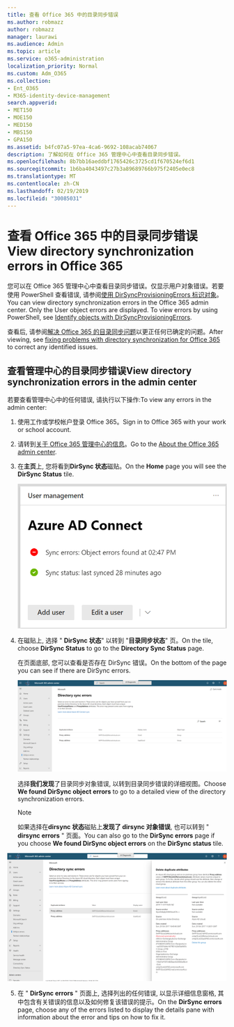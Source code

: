 ```yaml
---
title: 查看 Office 365 中的目录同步错误
ms.author: robmazz
author: robmazz
manager: laurawi
ms.audience: Admin
ms.topic: article
ms.service: o365-administration
localization_priority: Normal
ms.custom: Adm_O365
ms.collection:
- Ent_O365
- M365-identity-device-management
search.appverid:
- MET150
- MOE150
- MED150
- MBS150
- GPA150
ms.assetid: b4fc07a5-97ea-4ca6-9692-108acab74067
description: 了解如何在 Office 365 管理中心中查看目录同步错误。
ms.openlocfilehash: 8b7bb16aeddbf1765426c3725cd1f670524ef6d1
ms.sourcegitcommit: 1b6ba4043497c27b3a89689766b975f2405e0ec8
ms.translationtype: MT
ms.contentlocale: zh-CN
ms.lasthandoff: 02/19/2019
ms.locfileid: "30085031"
---
```

# <a name="view-directory-synchronization-errors-in-office-365"></a><span data-ttu-id="68fa1-103">查看 Office 365 中的目录同步错误</span><span class="sxs-lookup"><span data-stu-id="68fa1-103">View directory synchronization errors in Office 365</span></span>

<span data-ttu-id="68fa1-p101">您可以在 Office 365 管理中心中查看目录同步错误。仅显示用户对象错误。若要使用 PowerShell 查看错误, 请参阅[使用 DirSyncProvisioningErrors 标识对象](https://docs.microsoft.com/azure/active-directory/hybrid/how-to-connect-syncservice-duplicate-attribute-resiliency)。</span><span class="sxs-lookup"><span data-stu-id="68fa1-p101">You can view directory synchronization errors in the Office 365 admin center. Only the User object errors are displayed. To view errors by using PowerShell, see [Identify objects with DirSyncProvisioningErrors](https://docs.microsoft.com/azure/active-directory/hybrid/how-to-connect-syncservice-duplicate-attribute-resiliency).</span></span>

<span data-ttu-id="68fa1-107">查看后, 请参阅[解决 Office 365 的目录同步问题](fix-problems-with-directory-synchronization.md)以更正任何已确定的问题。</span><span class="sxs-lookup"><span data-stu-id="68fa1-107">After viewing, see [fixing problems with directory synchronization for Office 365](fix-problems-with-directory-synchronization.md) to correct any identified issues.</span></span>
  
## <a name="view-directory-synchronization-errors-in-the-admin-center"></a><span data-ttu-id="68fa1-108">查看管理中心的目录同步错误</span><span class="sxs-lookup"><span data-stu-id="68fa1-108">View directory synchronization errors in the admin center</span></span>

<span data-ttu-id="68fa1-109">若要查看管理中心中的任何错误, 请执行以下操作:</span><span class="sxs-lookup"><span data-stu-id="68fa1-109">To view any errors in the admin center:</span></span>
  
1. <span data-ttu-id="68fa1-110">使用工作或学校帐户登录 Office 365。</span><span class="sxs-lookup"><span data-stu-id="68fa1-110">Sign in to Office 365 with your work or school account.</span></span> 
    
2. <span data-ttu-id="68fa1-111">请转到[关于 Office 365 管理中心的信息](https://support.office.com/article/758befc4-0888-4009-9f14-0d147402fd23)。</span><span class="sxs-lookup"><span data-stu-id="68fa1-111">Go to the [About the Office 365 admin center](https://support.office.com/article/758befc4-0888-4009-9f14-0d147402fd23).</span></span>
    
3. <span data-ttu-id="68fa1-112">在**主页**上, 您将看到**DirSync 状态**磁贴。</span><span class="sxs-lookup"><span data-stu-id="68fa1-112">On the **Home** page you will see the **DirSync Status** tile.</span></span> 
    
    ![管理员中心预览中的 DirSync 状态磁贴](media/060006e9-de61-49d5-8979-e77cda198e71.png)
  
4. <span data-ttu-id="68fa1-114">在磁贴上, 选择 " **DirSync 状态**" 以转到 "**目录同步状态**" 页。</span><span class="sxs-lookup"><span data-stu-id="68fa1-114">On the tile, choose **DirSync Status** to go to the **Directory Sync Status** page.</span></span> 
    
    <span data-ttu-id="68fa1-115">在页面底部, 您可以查看是否存在 DirSync 错误。</span><span class="sxs-lookup"><span data-stu-id="68fa1-115">On the bottom of the page you can see if there are DirSync errors.</span></span>
    
    ![在 "目录同步状态" 页上, 您可以查看是否存在目录同步对象错误](media/882094a3-80d3-4aae-b90b-78b27047974c.png)
  
    <span data-ttu-id="68fa1-117">选择**我们发现**了目录同步对象错误, 以转到目录同步错误的详细视图。</span><span class="sxs-lookup"><span data-stu-id="68fa1-117">Choose **We found DirSync object errors** to go to a detailed view of the directory synchronization errors.</span></span> 
    
    > [!NOTE]
    > <span data-ttu-id="68fa1-118">如果选择在**dirsync 状态**磁贴上**发现了 dirsync 对象错误**, 也可以转到 " **dirsync errors** " 页面。</span><span class="sxs-lookup"><span data-stu-id="68fa1-118">You can also go to the **DirSync errors** page if you choose **We found DirSync object errors** on the **DirSync status** tile.</span></span> 
  
!["DirSync 错误" 页](media/a6e302d4-6be7-4e3a-b4b5-81c5a2c02952.png)
  
5. <span data-ttu-id="68fa1-120">在 " **DirSync errors** " 页面上, 选择列出的任何错误, 以显示详细信息窗格, 其中包含有关错误的信息以及如何修复该错误的提示。</span><span class="sxs-lookup"><span data-stu-id="68fa1-120">On the **DirSync errors** page, choose any of the errors listed to display the details pane with information about the error and tips on how to fix it.</span></span> 
